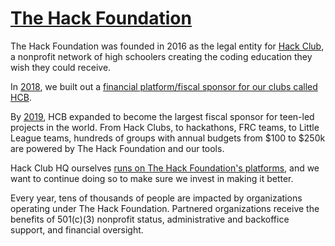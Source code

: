 # [The Hack Foundation](https://hackfoundation.org)

The Hack Foundation was founded in 2016 as the legal entity for [Hack Club](https://hackclub.com), a nonprofit network of high schoolers creating the coding education they wish they could receive.

In [2018](https://medium.com/hackclub/hack-club-bank-a-bank-for-student-hackers-e5d894ea5375), we built out a [financial platform/fiscal sponsor for our clubs called HCB](https://hackclub.com/hcb).

By [2019](https://medium.com/hackclub/hack-club-bank-is-now-live-for-everyone-including-you-884f7f54836f), HCB expanded to become the largest fiscal sponsor for teen-led projects in the world. From Hack Clubs, to hackathons, FRC teams, to Little League teams, hundreds of groups with annual budgets from $100 to $250k are powered by The Hack Foundation and our tools.

Hack Club HQ ourselves [runs on The Hack Foundation's platforms](https://hcb.hackclub.com/hq), and we want to continue doing so to make sure we invest in making it better.

Every year, tens of thousands of people are impacted by organizations operating under The Hack Foundation. Partnered organizations receive the benefits of 501(c)(3) nonprofit status, administrative and backoffice support, and financial oversight.
